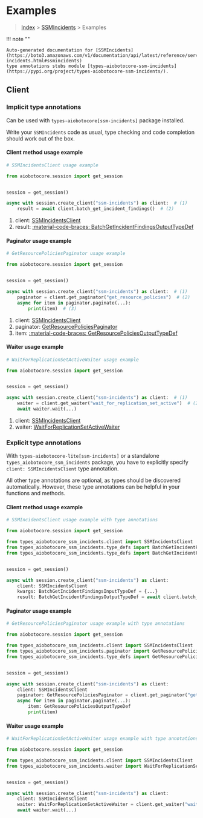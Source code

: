 # Examples

> [Index](../README.md) > [SSMIncidents](./README.md) > Examples

!!! note ""

    Auto-generated documentation for [SSMIncidents](https://boto3.amazonaws.com/v1/documentation/api/latest/reference/services/ssm-incidents.html#ssmincidents)
    type annotations stubs module [types-aiobotocore-ssm-incidents](https://pypi.org/project/types-aiobotocore-ssm-incidents/).

## Client

### Implicit type annotations

Can be used with `types-aiobotocore[ssm-incidents]` package installed.

Write your `SSMIncidents` code as usual,
type checking and code completion should work out of the box.



#### Client method usage example

```python
# SSMIncidentsClient usage example

from aiobotocore.session import get_session


session = get_session()

async with session.create_client("ssm-incidents") as client:  # (1)
    result = await client.batch_get_incident_findings()  # (2)
```

1. client: [SSMIncidentsClient](./client.md)
2. result: [:material-code-braces: BatchGetIncidentFindingsOutputTypeDef](./type_defs.md#batchgetincidentfindingsoutputtypedef)



#### Paginator usage example

```python
# GetResourcePoliciesPaginator usage example

from aiobotocore.session import get_session


session = get_session()

async with session.create_client("ssm-incidents") as client:  # (1)
    paginator = client.get_paginator("get_resource_policies")  # (2)
    async for item in paginator.paginate(...):
        print(item)  # (3)
```

1. client: [SSMIncidentsClient](./client.md)
2. paginator: [GetResourcePoliciesPaginator](./paginators.md#getresourcepoliciespaginator)
3. item: [:material-code-braces: GetResourcePoliciesOutputTypeDef](./type_defs.md#getresourcepoliciesoutputtypedef)



#### Waiter usage example

```python
# WaitForReplicationSetActiveWaiter usage example

from aiobotocore.session import get_session


session = get_session()

async with session.create_client("ssm-incidents") as client:  # (1)
    waiter = client.get_waiter("wait_for_replication_set_active")  # (2)
    await waiter.wait(...)
```

1. client: [SSMIncidentsClient](./client.md)
2. waiter: [WaitForReplicationSetActiveWaiter](./waiters.md#waitforreplicationsetactivewaiter)


### Explicit type annotations

With `types-aiobotocore-lite[ssm-incidents]`
or a standalone `types_aiobotocore_ssm_incidents` package, you have to explicitly specify
`client: SSMIncidentsClient` type annotation.

All other type annotations are optional, as types should be discovered automatically.
However, these type annotations can be helpful in your functions and methods.


#### Client method usage example

```python
# SSMIncidentsClient usage example with type annotations

from aiobotocore.session import get_session

from types_aiobotocore_ssm_incidents.client import SSMIncidentsClient
from types_aiobotocore_ssm_incidents.type_defs import BatchGetIncidentFindingsOutputTypeDef
from types_aiobotocore_ssm_incidents.type_defs import BatchGetIncidentFindingsInputTypeDef


session = get_session()

async with session.create_client("ssm-incidents") as client:
    client: SSMIncidentsClient
    kwargs: BatchGetIncidentFindingsInputTypeDef = {...}
    result: BatchGetIncidentFindingsOutputTypeDef = await client.batch_get_incident_findings(**kwargs)
```



#### Paginator usage example

```python
# GetResourcePoliciesPaginator usage example with type annotations

from aiobotocore.session import get_session

from types_aiobotocore_ssm_incidents.client import SSMIncidentsClient
from types_aiobotocore_ssm_incidents.paginator import GetResourcePoliciesPaginator
from types_aiobotocore_ssm_incidents.type_defs import GetResourcePoliciesOutputTypeDef


session = get_session()

async with session.create_client("ssm-incidents") as client:
    client: SSMIncidentsClient
    paginator: GetResourcePoliciesPaginator = client.get_paginator("get_resource_policies")
    async for item in paginator.paginate(...):
        item: GetResourcePoliciesOutputTypeDef
        print(item)
```



#### Waiter usage example

```python
# WaitForReplicationSetActiveWaiter usage example with type annotations

from aiobotocore.session import get_session

from types_aiobotocore_ssm_incidents.client import SSMIncidentsClient
from types_aiobotocore_ssm_incidents.waiter import WaitForReplicationSetActiveWaiter


session = get_session()

async with session.create_client("ssm-incidents") as client:
    client: SSMIncidentsClient
    waiter: WaitForReplicationSetActiveWaiter = client.get_waiter("wait_for_replication_set_active")
    await waiter.wait(...)
```
